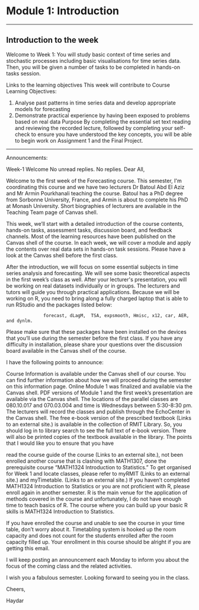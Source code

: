 # Module 1: Introduction




---

## Introduction to the week
Welcome to Week 1: You will study basic context of time series and stochastic processes including basic visualisations for time series data. Then, you will be given a number of tasks to be completed in hands-on tasks session.

Links to the learning objectives
This week will contribute to Course Learning Objectives:

1. Analyse past patterns in time series data and develop appropriate models for forecasting
4. Demonstrate practical experience by having been exposed to problems based on real data
Purpose
By completing the essential set text reading and reviewing the recorded lecture, followed by completing your self-check to ensure you have understood the key concepts, you will be able to begin work on Assignment 1 and the Final Project.

---

Announcements:

Week-1 Welcome
No unread replies. No replies.
Dear All,

Welcome to the first week of the Forecasting course. This semester, I'm coordinating this course and we have two lecturers Dr Batoul Abd El Aziz and Mr Armin Pourkhanali teaching the course. Batoul has a PhD degree from Sorbonne University, France, and Armin is about to complete his PhD at Monash University. Short biographies of lecturers are available in the Teaching Team page of Canvas shell.

This week, we’ll start with a detailed introduction of the course contents, hands-on tasks, assessment tasks, discussion board, and feedback channels. Most of the learning resources have been published on the Canvas shell of the course. In each week, we will cover a module and apply the contents over real data sets in hands-on task sessions. Please have a look at the Canvas shell before the first class.

After the introduction, we will focus on some essential subjects in time series analysis and forecasting. We will see some basic theoretical aspects in the first week’s class as well. After your lecturer's presentation, you will be working on real datasets individually or in groups. The lecturers and tutors will guide you through practical applications. Because we will be working on R, you need to bring along a fully charged laptop that is able to run RStudio and the packages listed below:

                  forecast, dLagM,  TSA, expsmooth, Hmisc, x12, car, AER, and dynlm.

Please make sure that these packages have been installed on the devices that you’ll use during the semester before the first class. If you have any difficulty in installation, please share your questions over the discussion board available in the Canvas shell of the course.

I have the following points to announce:

Course Information is available under the Canvas shell of our course. You can find further information about how we will proceed during the semester on this information page. 
Online Module 1 was finalized and available via the Canvas shell.
PDF versions of Module 1 and the first week’s presentation are available via the Canvas shell.
The locations of the parallel classes are 080.10.017 and 070.03.004 and time is Wednesdays between 5:30-8:30 pm.
The lecturers will record the classes and publish through the EchoCenter in the Canvas shell.
The free e-book version of the prescribed textbook (Links to an external site.) is available in the collection of RMIT Library. So, you should log in to library search to see the full text of e-book version. There will also be printed copies of the textbook available in the library.
The points that I would like you to ensure that you have

read the course guide of the course (Links to an external site.),
not been enrolled another course that is clashing with MATH1307,
done the prerequisite course “MATH1324 Introduction to Statistics.”
To get organised for Week 1 and locate classes, please refer to myRMIT (Links to an external site.) and myTimetable. (Links to an external site.)
If you haven’t completed MATH1324 Introduction to Statistics or you are not proficient with R, please enroll again in another semester. R is the main venue for the application of methods covered in the course and unfortunately, I do not have enough time to teach basics of R. The course where you can build up your basic R skills is MATH1324 Introduction to Statistics.

If you have enrolled the course and unable to see the course in your time table, don’t worry about it. Timetabling system is hooked up the room capacity and does not count for the students enrolled after the room capacity filled up. Your enrollment in this course should be alright if you are getting this email.

I will keep posting an announcement each Monday to inform you about the focus of the coming class and the related activities.

I wish you a fabulous semester. Looking forward to seeing you in the class.

Cheers,

Haydar